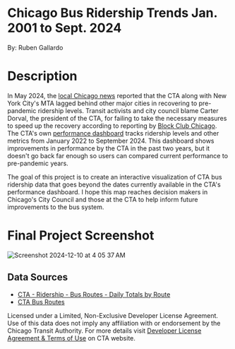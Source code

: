 # Chicago Bus Ridership Trends Jan. 2001 to Sept. 2024

By: Ruben Gallardo

# Description
In May 2024, the [local Chicago news](https://wgntv.com/news/chicago-news/cta-lags-comparable-cities-in-ridership-recovery-staffing-shortage-remains-a-crisis/) reported that the CTA along with New York City's MTA lagged behind other major cities in recovering to pre-pandemic ridership levels. Transit activists and city council blame Carter Dorval, the president of the CTA, for failing to take the necessary measures to speed up the recovery according to reporting by [Block Club Chicago](https://blockclubchicago.org/2024/05/22/resolution-calling-for-cta-presidents-firing-resignation-stalls-despite-support-from-majority-of-council/). The CTA's own [performance dashboard](https://www.transitchicago.com/performance/) tracks ridership levels and other metrics from January 2022 to September 2024. This dashboard shows improvements in performance by the CTA in the past two years, but it doesn't go back far enough so users can compared current performance to pre-pandemic years. 

The goal of this project is to create an interactive visualization of CTA bus ridership data that goes beyond the dates currently available in the CTA's performance dashboard. I hope this map reaches decision makers in Chicago's City Council and those at the CTA to help inform future improvements to the bus system.

# Final Project Screenshot
![Screenshot 2024-12-10 at 4 05 37 AM](https://github.com/user-attachments/assets/1d8862a5-f30a-4a97-b845-45674036e089)

## Data  Sources
- [CTA - Ridership - Bus Routes - Daily Totals by Route](https://data.cityofchicago.org/Transportation/CTA-Ridership-Bus-Routes-Daily-Totals-by-Route/jyb9-n7fm/about_data)
- [CTA Bus Routes](https://data.cityofchicago.org/Transportation/CTA-Bus-Routes-Map/6qfa-9dtu)

Licensed under a Limited, Non-Exclusive Developer License Agreement. Use of this data does not imply any affiliation with or endorsement by the Chicago Transit Authority. For more details visit [Developer License Agreement & Terms of Use](https://www.transitchicago.com/developers/terms/) on CTA website.
